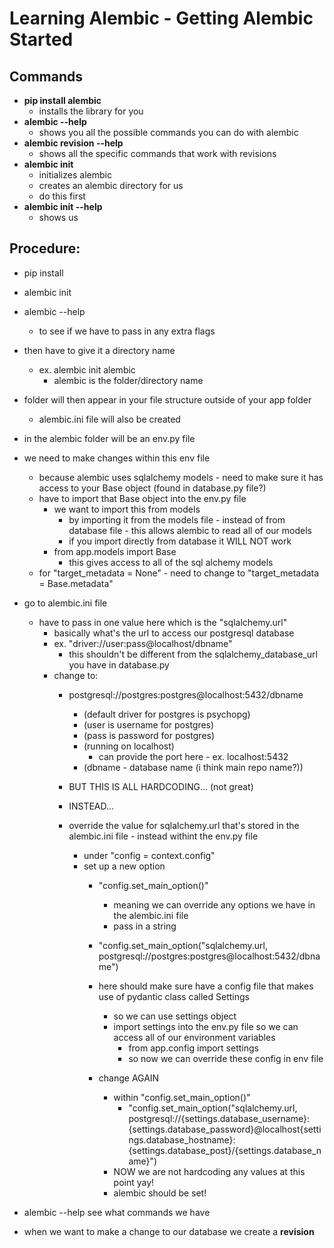 # Learning Alembic - Getting Alembic Started

## Commands
- **pip install alembic**
    - installs the library for you
- **alembic --help**
    - shows you all the possible commands you can do with alembic
- **alembic revision --help**
    - shows all the specific commands that work with revisions
- **alembic init**
    - initializes alembic
    - creates an alembic directory for us
    - do this first
- **alembic init --help**
    - shows us


## Procedure:
- pip install

- alembic init

- alembic --help
    - to see if we have to pass in any extra flags

- then have to give it a directory name
    - ex. alembic init alembic
        - alembic is the folder/directory name

- folder will then appear in your file structure outside of your app folder
    - alembic.ini file will also be created

- in the alembic folder will be an env.py file

- we need to make changes within this env file
    - because alembic uses sqlalchemy models - need to make sure it has access to your Base object (found in database.py file?)
    - have to import that Base object into the env.py file
        - we want to import this from models
            - by importing it from the models file - instead of from database file - this allows alembic to read all of our models
            - if you import directly from database it WILL NOT work
        - from app.models import Base
            - this gives access to all of the sql alchemy models
    - for "target_metadata = None" - need to change to "target_metadata = Base.metadata"

- go to alembic.ini file
    - have to pass in one value here which is the "sqlalchemy.url"
        - basically what's the url to access our postgresql database
        - ex. "driver://user:pass@localhost/dbname"
            - this shouldn't be different from the sqlalchemy_database_url you have in database.py
        - change to:
            - postgresql://postgres:postgres@localhost:5432/dbname
                - (default driver for postgres is psychopg)
                - (user is username for postgres)
                - (pass is password for postgres)
                - (running on localhost)
                    - can provide the port here - ex. localhost:5432
                - (dbname - database name (i think main repo name?))

            - BUT THIS IS ALL HARDCODING... (not great)
            - INSTEAD...

            - override the value for sqlalchemy.url that's stored in the alembic.ini file - instead withint the env.py file
                - under "config = context.config"
                - set up a new option
                    - "config.set_main_option()"
                        - meaning we can override any options we have in the alembic.ini file
                        - pass in a string
                    - "config.set_main_option("sqlalchemy.url, postgresql://postgres:postgres@localhost:5432/dbname")

                    - here should make sure have a config file that makes use of pydantic class called Settings
                        - so we can use settings object
                        - import settings into the env.py file so we can access all of our environment variables
                            - from app.config import settings
                            - so now we can override these config in env file

                    - change AGAIN
                        - within "config.set_main_option()"
                            - "config.set_main_option("sqlalchemy.url, postgresql://{settings.database_username}:{settings.database_password}@localhost{settings.database_hostname}:{settings.database_post}/{settings.database_name}")
                        - NOW we are not hardcoding any values at this point yay!
                        - alembic should be set!

- alembic --help
    see what commands we have
- when we want to make a change to our database we create a **revision**
